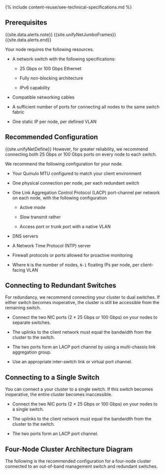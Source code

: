 {% include content-reuse/see-technical-specifications.md %}

##  Prerequisites
{{site.data.alerts.note}}
{{site.unifyNetJumboFrames}}
{{site.data.alerts.end}}

Your node requires the following resources.
* A network switch with the following specifications:

  * 25 Gbps or 100 Gbps Ethernet
  
  * Fully non-blocking architecture

  * IPv6 capability

* Compatible networking cables

* A sufficient number of ports for connecting all nodes to the same switch fabric

* One static IP per node, per defined VLAN


## Recommended Configuration
{{site.unifyNetDefine}} However, for greater reliability, we recommend connecting both 25 Gbps or 100 Gbps ports on every node to each switch.

We recommend the following configuration for your node.

* Your Qumulo MTU configured to match your client environment

* One physical connection per node, per each redundant switch

* One Link Aggregation Control Protocol (LACP) port-channel per network on each node, with the following configuration

  * Active mode

  * Slow transmit rather

  * Access port or trunk port with a native VLAN

* DNS servers

* A Network Time Protocol (NTP) server

* Firewall protocols or ports allowed for proactive monitoring

* Where `N` is the number of nodes, `N-1` floating IPs per node, per client-facing VLAN


## Connecting to Redundant Switches
For redundancy, we recommend connecting your cluster to dual switches. If either switch becomes inoperative, the cluster is still be accessible from the remaining switch.

* Connect the two NIC ports (2 &#215; 25 Gbps or 100 Gbps) on your nodes to separate switches.

* The uplinks to the client network must equal the bandwidth from the cluster to the switch.

* The two ports form an LACP port channel by using a multi-chassis link aggregation group.

* Use an appropriate inter-switch link or virtual port channel.


## Connecting to a Single Switch
You can connect a your cluster to a single switch. If this switch becomes inoperative, the entire cluster becomes inaccessible.

* Connect the two NIC ports (2 &#215; 25 Gbps or 100 Gbps) on your nodes to a single switch.

* The uplinks to the client network must equal the bandwidth from the cluster to the switch.

* The two ports form an LACP port channel. 


## Four-Node Cluster Architecture Diagram
The following is the recommended configuration for a four-node cluster connected to an out-of-band management switch and redundant switches.
